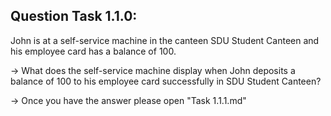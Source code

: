 Question Task 1.1.0:
--------------------

John is at a self-service machine in the canteen SDU Student Canteen and his employee card has a balance of 100.

-> What does the self-service machine display when John deposits a balance of 100 to his employee card successfully in SDU Student Canteen?

-> Once you have the answer please open "Task 1.1.1.md"
